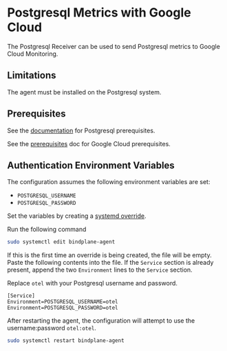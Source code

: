 # Postgresql Metrics with Google Cloud

The Postgresql Receiver can be used to send Postgresql metrics to Google Cloud Monitoring.

## Limitations

The agent must be installed on the Postgresql system.

## Prerequisites

See the [documentation](https://github.com/observIQ/bindplane-agent/blob/main/docs/receivers.md) for Postgresql prerequisites.

See the [prerequisites](../README.md) doc for Google Cloud prerequisites.

## Authentication Environment Variables

The configuration assumes the following environment variables are set:

- `POSTGRESQL_USERNAME`
- `POSTGRESQL_PASSWORD`

Set the variables by creating a [systemd override](https://wiki.archlinux.org/title/systemd#Replacement_unit_files).

Run the following command

```bash
sudo systemctl edit bindplane-agent
```

If this is the first time an override is being created, the file will be empty. Paste the following contents into the file. If the `Service` section is already present, append the two `Environment` lines to the `Service` section.

Replace `otel` with your Postgresql username and password.

```
[Service]
Environment=POSTGRESQL_USERNAME=otel
Environment=POSTGRESQL_PASSWORD=otel
```

After restarting the agent, the configuration will attempt to use the username:password `otel:otel`.

```bash
sudo systemctl restart bindplane-agent
```
